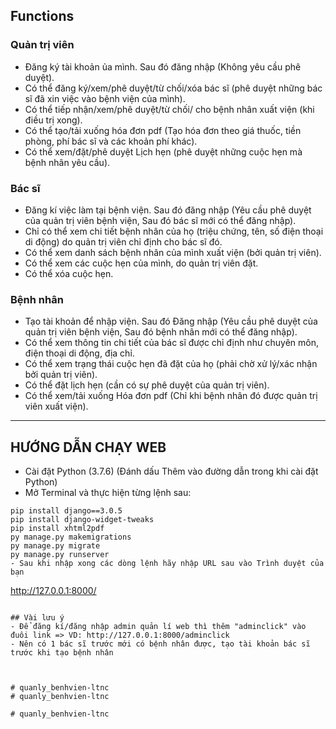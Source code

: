 ## Functions
### Quản trị viên
- Đăng ký tài khoản ủa mình. Sau đó đăng nhập (Không yêu cầu phê duyệt).
- Có thể đăng ký/xem/phê duyệt/từ chối/xóa bác sĩ (phê duyệt những bác sĩ đã xin việc vào bệnh viện của mình).
- Có thể tiếp nhận/xem/phê duyệt/từ chối/ cho bệnh nhân xuất viện (khi điều trị xong).
- Có thể tạo/tải xuống hóa đơn pdf (Tạo hóa đơn theo giá thuốc, tiền phòng, phí bác sĩ và các khoản phí khác).
- Có thể xem/đặt/phê duyệt Lịch hẹn (phê duyệt những cuộc hẹn mà bệnh nhân yêu cầu).

### Bác sĩ
- Đăng kí việc làm tại bệnh viện. Sau đó đăng nhập (Yêu cầu phê duyệt của quản trị viên bệnh viện, Sau đó bác sĩ mới có thể đăng nhập).
- Chỉ có thể xem chi tiết bệnh nhân của họ (triệu chứng, tên, số điện thoại di động) do quản trị viên chỉ định cho bác sĩ đó.
- Có thể xem danh sách bệnh nhân của mình xuất viện (bởi quản trị viên).
- Có thể xem các cuộc hẹn của mình, do quản trị viên đặt.
- Có thể xóa cuộc hẹn.

### Bệnh nhân
- Tạo tài khoản để nhập viện. Sau đó Đăng nhập (Yêu cầu phê duyệt của quản trị viên bệnh viện, Sau đó bệnh nhân mới có thể đăng nhập).
- Có thể xem thông tin chi tiết của bác sĩ được chỉ định như chuyên môn, điện thoại di động, địa chỉ.
- Có thể xem trạng thái cuộc hẹn đã đặt của họ (phải chờ xử lý/xác nhận bởi quản trị viên).
- Có thể đặt lịch hẹn (cần có sự phê duyệt của quản trị viên).
- Có thể xem/tải xuống Hóa đơn pdf (Chỉ khi bệnh nhân đó được quản trị viên xuất viện).

---

## HƯỚNG DẪN CHẠY WEB
- Cài đặt Python (3.7.6) (Đánh dấu Thêm vào đường dẫn trong khi cài đặt Python)
- Mở Terminal và thực hiện từng lệnh sau:
```
pip install django==3.0.5
pip install django-widget-tweaks
pip install xhtml2pdf
py manage.py makemigrations
py manage.py migrate
py manage.py runserver
- Sau khi nhập xong các dòng lệnh hãy nhập URL sau vào Trình duyệt của bạn
```
http://127.0.0.1:8000/
```

## Vài lưu ý
- Để đăng kí/đăng nhập admin quản lí web thì thêm "adminclick" vào đuôi link => VD: http://127.0.0.1:8000/adminclick
- Nên có 1 bác sĩ trước mới có bệnh nhân được, tạo tài khoản bác sĩ trước khi tạo bệnh nhân



# quanly_benhvien-ltnc
#   q u a n l y _ b e n h v i e n - l t n c 
 
 #   q u a n l y _ b e n h v i e n - l t n c 
 
 
